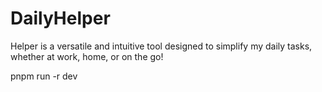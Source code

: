 # DailyHelper

Helper is a versatile and intuitive tool designed to simplify my daily tasks, whether at work, home, or on the go!

pnpm run -r dev

